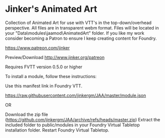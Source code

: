 # Jinker's Animated Art
Collection of Animated Art for use with VTT's in the top-down/overhead perspective. All files are in transparent webm format. Files will be located in your "Data\modules\jaamod\AnimatedArt" folder. If you like my work consider becoming a Patron to ensure I keep creating content for Foundry.

https://www.patreon.com/jinker

Preview/Download http://www.jinker.org/patreon


Requires FVTT version 0.5.0 or higher

To install a module, follow these instructions:


Use this manifest link in Foundry VTT.

https://raw.githubusercontent.com/jinkergm/JAA/master/module.json

OR

Download the zip file (https://github.com/jinkergm/JAA/archive/refs/heads/master.zip)
Extract the included folder to public/modules in your Foundry Virtual Tabletop installation folder.
Restart Foundry Virtual Tabletop.

